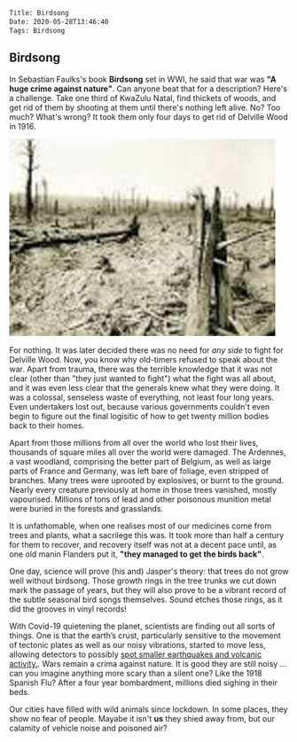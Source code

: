     Title: Birdsong
    Date: 2020-05-28T13:46:40
    Tags: Birdsong

## Birdsong

In Sebastian Faulks's book **Birdsong** set in WWI, he said that war was **"A huge crime against nature"**. Can anyone beat that for a description? Here's a challenge. Take one third of KwaZulu Natal, find thickets of woods, and get rid of them by shooting at them until there's nothing left alive. No? Too much? What's wrong? It took them only four days to get rid of Delville Wood in 1916.

<img src="/img/deadforest2.jpg" alt="Delville Wood" style="width: 480px;"/>   

<!-- more -->

For nothing. It was later decided there was no need for _any side_ to fight for Delville Wood. Now, you know why old-timers refused to speak about the war. Apart from trauma, there was the terrible knowledge that it was not clear (other than "they just wanted to fight") what the fight was all about, and it was even less clear that the generals knew what they were doing. It was a colossal, senseless waste of everything, not least four long years. Even undertakers lost out, because various governments couldn't even begin to figure out the final logisitic of how to get twenty million bodies back to their homes.

Apart from those millions from all over the world who lost their lives, thousands of square miles all over the world were damaged. The Ardennes, a vast woodland, comprising the better part of Belgium, as well as large parts of France and Germany, was left bare of foliage, even stripped of branches. Many trees were uprooted by explosives, or burnt to the ground. Nearly every creature previously at home in those trees vanished, mostly vapourised. Millions of tons of lead and other poisonous munition metal were buried in the forests and grasslands.

It is unfathomable, when one realises most of our medicines come from trees and plants, what a sacrilege this was. It took more than half a century for them to recover, and recovery itself was not at a decent pace until, as one old manin Flanders put it, **"they managed to get the birds back"**.

One day, science will prove (his and) Jasper's theory: that trees do not grow well without birdsong. Those growth rings in the tree trunks we cut down mark the passage of years, but they will also prove to be a vibrant record of the subtle seasonal bird songs themselves. Sound etches those rings, as it did the grooves in vinyl records!

With Covid-19 quietening the planet, scientists are finding out all sorts of things. One is that the earth’s crust, particularly sensitive to the movement of tectonic plates as well as our noisy vibrations, started to move less, allowing detectors to possibly [spot smaller earthquakes and volcanic activity.](https://mail.google.com/mail/u/0/#inbox/FMfcgxwHNMgFjWNvKwZsjJShTwDtcchP). Wars remain a crima against nature. It is good they are still noisy ... can you imagine anything more scary than a silent one? Like the 1918 Spanish Flu? After a four year bombardment, millions died sighing in their beds.

Our cities have filled with wild animals since lockdown. In some places, they show no fear of people. Mayabe it isn't **us** they shied away from, but our calamity of vehicle noise and poisoned air?


